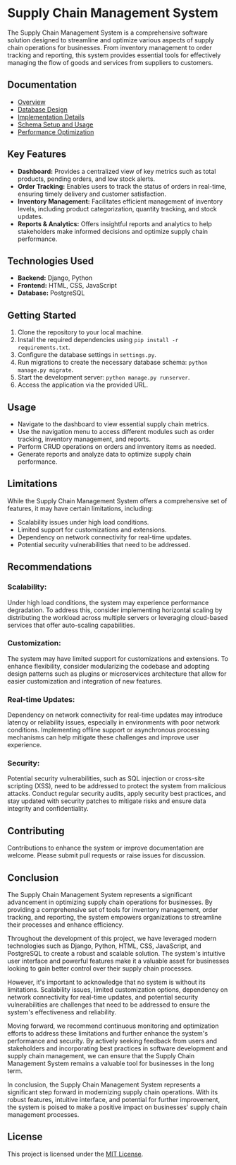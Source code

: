 # Supply Chain Management System

The Supply Chain Management System is a comprehensive software solution designed to streamline and optimize various aspects of supply chain operations for businesses. From inventory management to order tracking and reporting, this system provides essential tools for effectively managing the flow of goods and services from suppliers to customers.

## Documentation

- [Overview](docs/overview.md)
- [Database Design](docs/database_design.md)
- [Implementation Details](docs/implementation.md)
- [Schema Setup and Usage](docs/usage.md)
- [Performance Optimization](docs/performance_optimization.md)

## Key Features

- **Dashboard:** Provides a centralized view of key metrics such as total products, pending orders, and low stock alerts.
- **Order Tracking:** Enables users to track the status of orders in real-time, ensuring timely delivery and customer satisfaction.
- **Inventory Management:** Facilitates efficient management of inventory levels, including product categorization, quantity tracking, and stock updates.
- **Reports & Analytics:** Offers insightful reports and analytics to help stakeholders make informed decisions and optimize supply chain performance.

## Technologies Used

- **Backend:** Django, Python
- **Frontend:** HTML, CSS, JavaScript
- **Database:** PostgreSQL

## Getting Started

1. Clone the repository to your local machine.
2. Install the required dependencies using `pip install -r requirements.txt`.
3. Configure the database settings in `settings.py`.
4. Run migrations to create the necessary database schema: `python manage.py migrate`.
5. Start the development server: `python manage.py runserver`.
6. Access the application via the provided URL.

## Usage

- Navigate to the dashboard to view essential supply chain metrics.
- Use the navigation menu to access different modules such as order tracking, inventory management, and reports.
- Perform CRUD operations on orders and inventory items as needed.
- Generate reports and analyze data to optimize supply chain performance.

## Limitations

While the Supply Chain Management System offers a comprehensive set of features, it may have certain limitations, including:

- Scalability issues under high load conditions.
- Limited support for customizations and extensions.
- Dependency on network connectivity for real-time updates.
- Potential security vulnerabilities that need to be addressed.

## Recommendations

### Scalability:
Under high load conditions, the system may experience performance degradation. To address this, consider implementing horizontal scaling by distributing the workload across multiple servers or leveraging cloud-based services that offer auto-scaling capabilities.

### Customization:
The system may have limited support for customizations and extensions. To enhance flexibility, consider modularizing the codebase and adopting design patterns such as plugins or microservices architecture that allow for easier customization and integration of new features.

### Real-time Updates:
Dependency on network connectivity for real-time updates may introduce latency or reliability issues, especially in environments with poor network conditions. Implementing offline support or asynchronous processing mechanisms can help mitigate these challenges and improve user experience.

### Security:
Potential security vulnerabilities, such as SQL injection or cross-site scripting (XSS), need to be addressed to protect the system from malicious attacks. Conduct regular security audits, apply security best practices, and stay updated with security patches to mitigate risks and ensure data integrity and confidentiality.

## Contributing

Contributions to enhance the system or improve documentation are welcome. Please submit pull requests or raise issues for discussion.

## Conclusion

The Supply Chain Management System represents a significant advancement in optimizing supply chain operations for businesses. By providing a comprehensive set of tools for inventory management, order tracking, and reporting, the system empowers organizations to streamline their processes and enhance efficiency.

Throughout the development of this project, we have leveraged modern technologies such as Django, Python, HTML, CSS, JavaScript, and PostgreSQL to create a robust and scalable solution. The system's intuitive user interface and powerful features make it a valuable asset for businesses looking to gain better control over their supply chain processes.

However, it's important to acknowledge that no system is without its limitations. Scalability issues, limited customization options, dependency on network connectivity for real-time updates, and potential security vulnerabilities are challenges that need to be addressed to ensure the system's effectiveness and reliability.

Moving forward, we recommend continuous monitoring and optimization efforts to address these limitations and further enhance the system's performance and security. By actively seeking feedback from users and stakeholders and incorporating best practices in software development and supply chain management, we can ensure that the Supply Chain Management System remains a valuable tool for businesses in the long term.

In conclusion, the Supply Chain Management System represents a significant step forward in modernizing supply chain operations. With its robust features, intuitive interface, and potential for further improvement, the system is poised to make a positive impact on businesses' supply chain management processes.

## License

This project is licensed under the [MIT License](LICENSE).
